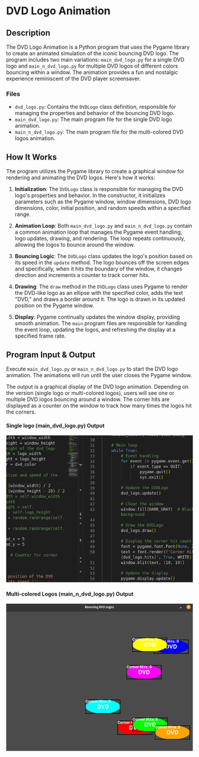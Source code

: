 # DVD Logo Animation

## Description

The DVD Logo Animation is a Python program that uses the Pygame library to create an animated simulation of the iconic bouncing DVD logo. The program includes two main variations: `main_dvd_logo.py` for a single DVD logo and `main_n_dvd_logo.py` for multiple DVD logos of different colors bouncing within a window. The animation provides a fun and nostalgic experience reminiscent of the DVD player screensaver.

### Files

- `dvd_logo.py`: Contains the `DVDLogo` class definition, responsible for managing the properties and behavior of the bouncing DVD logo.
- `main_dvd_logo.py`: The main program file for the single DVD logo animation.
- `main_n_dvd_logo.py`: The main program file for the multi-colored DVD logos animation.

## How It Works

The program utilizes the Pygame library to create a graphical window for rendering and animating the DVD logos. Here's how it works:

1. **Initialization**: The `DVDLogo` class is responsible for managing the DVD logo's properties and behavior. In the constructor, it initializes parameters such as the Pygame window, window dimensions, DVD logo dimensions, color, initial position, and random speeds within a specified range.

2. **Animation Loop**: Both `main_dvd_logo.py` and `main_n_dvd_logo.py` contain a common animation loop that manages the Pygame event handling, logo updates, drawing, and rendering. The loop repeats continuously, allowing the logos to bounce around the window.

3. **Bouncing Logic**: The `DVDLogo` class updates the logo's position based on its speed in the `update` method. The logo bounces off the screen edges and specifically, when it hits the boundary of the window, it changes direction and increments a counter to track corner hits.

4. **Drawing**: The `draw` method in the `DVDLogo` class uses Pygame to render the DVD-like logo as an ellipse with the specified color, adds the text "DVD," and draws a border around it. The logo is drawn in its updated position on the Pygame window.

5. **Display**: Pygame continually updates the window display, providing smooth animation. The `main` program files are responsible for handling the event loop, updating the logos, and refreshing the display at a specified frame rate.


## Program Input & Output

Execute `main_dvd_logo.py` or `main_n_dvd_logo.py` to start the DVD logo animation. The animations will run until the user closes the Pygame window.

The output is a graphical display of the DVD logo animation. Depending on the version (single logo or multi-colored logos), users will see one or multiple DVD logos bouncing around a window. The corner hits are displayed as a counter on the window to track how many times the logos hit the corners.

#### Single logo (main_dvd_logo.py) Output

<p align="center">
  <img src="output/dvd-output.gif" alt='Color Transitions Output'>
</p>

#### Multi-colored Logos (main_n_dvd_logo.py) Output

<p align="center">
  <img src="output/dvds-output.gif" alt='Random Pixel Colors Output'>
</p>
